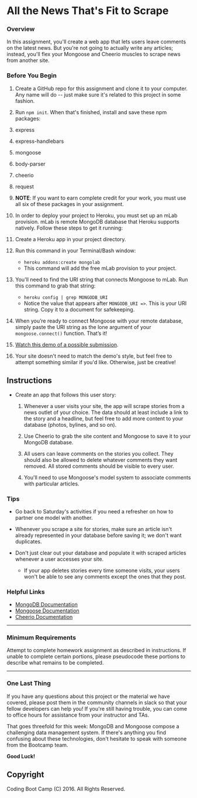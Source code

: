 # All the News That's Fit to Scrape

### Overview

In this assignment, you'll create a web app that lets users leave comments on the latest news. But you're not going to actually write any articles; instead, you'll flex your Mongoose and Cheerio muscles to scrape news from another site.

### Before You Begin

1. Create a GitHub repo for this assignment and clone it to your computer. Any name will do -- just make sure it's related to this project in some fashion.

2. Run `npm init`. When that's finished, install and save these npm packages:
3. express
4. express-handlebars
5. mongoose
6. body-parser
7. cheerio
8. request
9. **NOTE**: If you want to earn complete credit for your work, you must use all six of these packages in your assignment.

10. In order to deploy your project to Heroku, you must set up an mLab provision. mLab is remote MongoDB database that Heroku supports natively. Follow these steps to get it running:
11. Create a Heroku app in your project directory. 
12. Run this command in your Terminal/Bash window: 
    * `heroku addons:create mongolab`
    * This command will add the free mLab provision to your project.
13. You'll need to find the URI string that connects Mongoose to mLab. Run this command to grab that string: 
    * `heroku config | grep MONGODB_URI`
    * Notice the value that appears after `MONGODB_URI =>`. This is your URI string. Copy it to a document for safekeeping.
14. When you’re ready to connect Mongoose with your remote database, simply paste the URI string as the lone argument of your `mongoose.connect()` function. That’s it!

15. [Watch this demo of a possible submission](mongo-homework-demo.mov). 
16. Your site doesn't need to match the demo's style, but feel free to attempt something similar if you'd like. Otherwise, just be creative!

## Instructions

* Create an app that follows this user story:

  1. Whenever a user visits your site, the app will scrape stories from a news outlet of your choice. The data should at least include a link to the story and a headline, but feel free to add more content to your database (photos, bylines, and so on).
  2. Use Cheerio to grab the site content and Mongoose to save it to your MongoDB database. 

  3. All users can leave comments on the stories you collect. They should also be allowed to delete whatever comments they want removed. All stored comments should be visible to every user.
  4. You'll need to use Mongoose's model system to associate comments with particular articles. 

### Tips

* Go back to Saturday's activities if you need a refresher on how to partner one model with another.

* Whenever you scrape a site for stories, make sure an article isn't already represented in your database before saving it; we don't want duplicates. 

* Don't just clear out your database and populate it with scraped articles whenever a user accesses your site. 
  * If your app deletes stories every time someone visits, your users won't be able to see any comments except the ones that they post.

### Helpful Links

* [MongoDB Documentation](https://docs.mongodb.com/manual/)
* [Mongoose Documentation](http://mongoosejs.com/docs/api.html)
* [Cheerio Documentation](https://github.com/cheeriojs/cheerio)

- - -

### Minimum Requirements

Attempt to complete homework assignment as described in instructions. If unable to complete certain portions, please pseudocode these portions to describe what remains to be completed.

- - -

### One Last Thing

If you have any questions about this project or the material we have covered, please post them in the community channels in slack so that your fellow developers can help you! If you're still having trouble, you can come to office hours for assistance from your instructor and TAs.

That goes threefold for this week: MongoDB and Mongoose compose a challenging data management system. If there's anything you find confusing about these technologies, don't hesitate to speak with someone from the Bootcamp team.

**Good Luck!**

## Copyright

Coding Boot Camp (C) 2016. All Rights Reserved.
